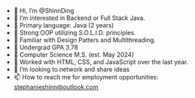- 👋 Hi, I’m @ShinnDing
- 👀 I’m interested in Backend or Full Stack Java.
- 🌱 Primary language: Java (2 years)
- 🌱 Strong OOP utilizing S.O.L.I.D. principles.
- 🌱 Familiar with Design Patters and Multithreading.
- 🌱 Undergrad GPA 3.78
- 🌱 Computer Science M.S. (est. May 2024)
- 🌱 Worked with HTML, CSS, and JavaScript over the last year.
- 💞️ I’m looking to network and share ideas
- 📫 How to reach me for employment opportunities:  stephanieshinn@outlook.com

<!---
ShinnDing/ShinnDing is a ✨ special ✨ repository because its `README.md` (this file) appears on your GitHub profile.
You can click the Preview link to take a look at your changes.
--->

